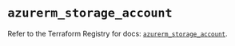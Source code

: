 # `azurerm_storage_account`

Refer to the Terraform Registry for docs: [`azurerm_storage_account`](https://registry.terraform.io/providers/hashicorp/azurerm/4.27.0/docs/resources/storage_account).
